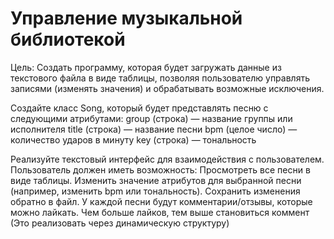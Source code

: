 # Управление музыкальной библиотекой

Цель: Создать программу, которая будет загружать данные из текстового файла в виде таблицы, позволяя пользователю управлять записями (изменять значения) и обрабатывать возможные исключения.

Создайте класс Song, который будет представлять песню с следующими атрибутами:
 group (строка) — название группы или исполнителя
title (строка) — название песни
bpm (целое число) — количество ударов в минуту
key (строка) — тональность

Реализуйте текстовый интерфейс для взаимодействия с пользователем. Пользователь должен иметь возможность:
Просмотреть все песни в виде таблицы.
Изменить значение атрибутов для выбранной песни (например, изменить bpm или тональность).
Сохранить изменения обратно в файл.
У каждой песни будут комментарии/отзывы, которые можно лайкать. Чем больше лайков, тем выше становиться коммент 
(Это реализовать через динамическую структуру)
